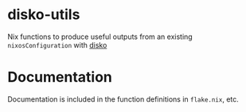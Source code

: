# disko-utils

Nix functions to produce useful outputs from an existing `nixosConfiguration` with
[disko](https://github.com/nix-community/disko)

# Documentation

Documentation is included in the function definitions in `flake.nix`, etc.
